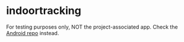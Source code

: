 # indoortracking

For testing purposes only, NOT the project-associated app. Check the [Android repo](https://github.com/ohyamn/IndoorTracking) instead.
